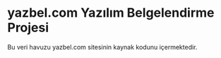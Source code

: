 # yazbel.com Yazılım Belgelendirme Projesi

Bu veri havuzu yazbel.com sitesinin kaynak kodunu içermektedir.
